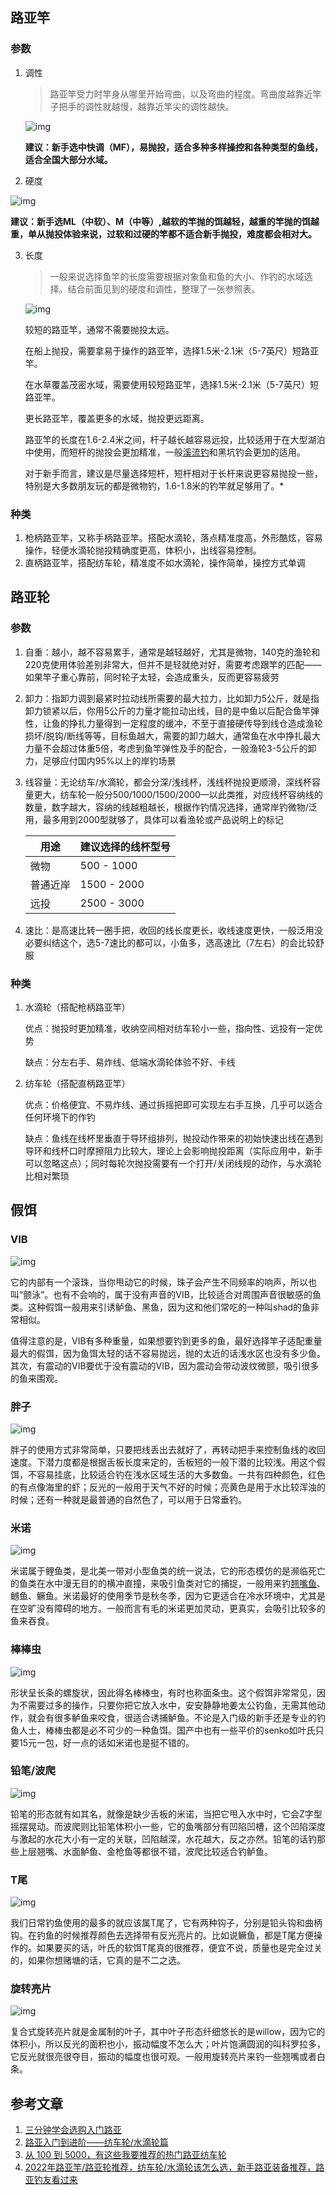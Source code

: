 ## 路亚竿

### 参数

1. 调性

   > 路亚竿受力时竿身从哪里开始弯曲，以及弯曲的程度。弯曲度越靠近竿子把手的调性就越慢，越靠近竿尖的调性越快。

   ![img](https://chunhui-a.oss-cn-nanjing.aliyuncs.com/typora/img/v2-31aa158a2b3c43454e399b3ef01aa02c_b.jpg)

   **建议：新手选中快调（MF），易抛投，适合多种多样操控和各种类型的鱼线，适合全国大部分水域。**

2.  硬度

   ![img](https://chunhui-a.oss-cn-nanjing.aliyuncs.com/typora/img/v2-20ce280971ccb2267a46599ff36c4b50_b.jpg)

   **建议：新手选ML（中软）、M（中等）,越软的竿抛的饵越轻，越重的竿抛的饵越重，单从抛投体验来说，过软和过硬的竿都不适合新手抛投，难度都会相对大。**

3. 长度

   > 一般来说选择鱼竿的长度需要根据对象鱼和鱼的大小、作钓的水域选择。结合前面见到的硬度和调性，整理了一张参照表。

   <img src="https://chunhui-a.oss-cn-nanjing.aliyuncs.com/typora/img/v2-537521e7d433c803060574204a845d78_b.jpg" alt="img"/>

   较短的路亚竿，通常不需要抛投太远。

   在船上抛投，需要拿易于操作的路亚竿，选择1.5米-2.1米（5-7英尺）短路亚竿。

   在水草覆盖茂密水域，需要使用较短路亚竿，选择1.5米-2.1米（5-7英尺）短路亚竿。

   更长路亚竿，覆盖更多的水域，抛投更远距离。

   路亚竿的长度在1.6-2.4米之间，杆子越长越容易远投，比较适用于在大型湖泊中使用，而短杆的抛投会更加精准，一般[溪流钓](https://www.zhihu.com/search?q=溪流钓&search_source=Entity&hybrid_search_source=Entity&hybrid_search_extra={"sourceType"%3A"article"%2C"sourceId"%3A"414449523"})和黑坑钓会更加的适用。

   对于新手而言，建议是尽量选择短杆，短杆相对于长杆来说更容易抛投一些，特别是大多数朋友玩的都是微物钓，1.6-1.8米的钓竿就足够用了。*

### 种类

1. 枪柄路亚竿，又称手柄路亚竿。搭配水滴轮，落点精准度高，外形酷炫，容易操作，轻便水滴轮抛投精确度更高，体积小，出线容易控制。
2. 直柄路亚竿，搭配纺车轮，精准度不如水滴轮，操作简单，操控方式单调

## 路亚轮

### 参数

1. 自重：越小，越不容易累手，通常是越轻越好，尤其是微物，140克的渔轮和220克使用体验差别非常大，但并不是轻就绝对好，需要考虑跟竿的匹配——如果竿子重心靠前，同时轮子太轻，会造成重头，反而更容易疲劳

2. 卸力：指卸力调到最紧时拉动线所需要的最大拉力，比如卸力5公斤，就是指卸力锁紧以后，你用5公斤的力量才能拉动出线，目的是中鱼以后配合鱼竿弹性，让鱼的挣扎力量得到一定程度的缓冲，不至于直接硬传导到线仓造成渔轮损坏/脱钩/断线等等，目标鱼越大，需要的卸力越大，通常鱼在水中挣扎最大力量不会超过体重5倍，考虑到鱼竿弹性及手的配合，一般渔轮3-5公斤的卸力，足够应付国内95%以上的岸钓场景

3. 线容量：无论纺车/水滴轮，都会分深/浅线杯，浅线杯抛投更顺滑，深线杯容量更大，纺车轮一般分500/1000/1500/2000—以此类推，对应线杯容纳线的数量，数字越大，容纳的线越粗越长，根据作钓情况选择，通常岸钓微物/泛用，最多用到2000型就够了，具体可以看渔轮或产品说明上的标记

   | 用途     | 建议选择的线杯型号 |
   | -------- | ------------------ |
   | 微物     | 500 - 1000         |
   | 普通近岸 | 1500 - 2000        |
   | 远投     | 2500 - 3000        |

4. 速比：是高速比转一圈手把，收回的线长度更长，收线速度更快，一般泛用没必要纠结这个，选5-7速比的都可以，小鱼多，选高速比（7左右）的会比较舒服

### 种类

1. 水滴轮（搭配枪柄路亚竿）

   优点：抛投时更加精准，收纳空间相对纺车轮小一些，指向性、远投有一定优势

   缺点：分左右手、易炸线、低端水滴轮体验不好、卡线

2. 纺车轮（搭配直柄路亚竿）

   优点：价格便宜、不易炸线、通过拆摇把即可实现左右手互换，几乎可以适合任何环境下的作钓

   缺点：鱼线在线杯里垂直于导环组排列，抛投动作带来的初始快速出线在遇到导环和线杯口时摩擦阻力比较大，理论上会影响抛投距离（实际应用中，新手可以忽略这点）；同时每轮次抛投需要有一个打开/关闭线规的动作，与水滴轮比相对繁琐

## 假饵

### **VIB**

![img](https://chunhui-a.oss-cn-nanjing.aliyuncs.com/typora/img/v2-f37b997f407bf0b112b781ffa28f3c7f_b.jpg)

它的内部有一个滚珠，当你甩动它的时候，珠子会产生不同频率的响声，所以也叫“颤泳”。也有不会响的，属于没有声音的VIB，比较适合对周围声音很敏感的鱼类。这种假饵一般用来引诱鲈鱼、黑鱼，因为这和他们常吃的一种叫shad的鱼非常相似。

值得注意的是，VIB有多种重量，如果想要钓到更多的鱼，最好选择竿子适配重量最大的假饵，因为鱼饵太轻的话不容易抛远，抛的太近的话浅水区也没有多少鱼。其次，有震动的VIB要优于没有震动的VIB，因为震动会带动波纹微颤，吸引很多的鱼来围观。

### 胖子

![img](https://chunhui-a.oss-cn-nanjing.aliyuncs.com/typora/img/v2-9815f52154523674544ee5eeb90ca7ec_b.jpg)

胖子的使用方式非常简单，只要把线丢出去就好了，再转动把手来控制鱼线的收回速度。下潜力度都是根据舌板长度来定的，舌板短的一般下潜的比较浅。用这个假饵，不容易挂底，比较适合钓在浅水区域生活的大多数鱼。一共有四种颜色，红色的有点像海里的虾；反光的一般用于天气不好的时候；亮黄色是用于水比较浑浊的时候；还有一种就是最普通的自然色了，可以用于日常垂钓。

### 米诺

![img](https://chunhui-a.oss-cn-nanjing.aliyuncs.com/typora/img/v2-e378e62d74926005b18da533e37225c0_b.jpg)

米诺属于鲤鱼类，是北美一带对小型鱼类的统一说法，它的形态模仿的是濒临死亡的鱼类在水中漫无目的的横冲直撞，来吸引鱼类对它的捕捉，一般用来钓[翘嘴鱼](https://www.zhihu.com/search?q=翘嘴鱼&search_source=Entity&hybrid_search_source=Entity&hybrid_search_extra={"sourceType"%3A"article"%2C"sourceId"%3A"414449523"})、鳡鱼、鳜鱼。米诺最好的使用季节是秋冬季，因为它更适合在冷水环境中，尤其是在空旷没有障碍的地方。一般而言有毛的米诺更加灵动，更真实，会吸引比较多的鱼来吞食。

### 棒棒虫

![img](https://chunhui-a.oss-cn-nanjing.aliyuncs.com/typora/img/v2-3898988827c942fd2a546c7918e07471_b.jpg)

形状呈长条的螺旋状，因此得名棒棒虫，有时也称面条虫。这个假饵非常常见，因为不需要过多的操作，只要你把它放入水中，安安静静地姜太公钓鱼，无需其他动作，就会有很多鲈鱼来咬食，很适合诱捕鲈鱼。不论是入门级的新手还是专业的钓鱼人士，棒棒虫都是必不可少的一种鱼饵。国产中也有一些平价的senko如叶氏只要15元一包，好一点的话如米诺也是挺不错的。

### 铅笔/波爬

![img](https://chunhui-a.oss-cn-nanjing.aliyuncs.com/typora/img/v2-57d660153f0adf2ad7c46d33067af3db_b.jpg)

铅笔的形态就有如其名，就像是缺少舌板的米诺，当把它甩入水中时，它会Z字型摇摆晃动。而波爬则比铅笔体积小一些，它的鱼嘴部分有凹陷凹槽，这个凹陷深度与激起的水花大小有一定的关联，凹陷越深，水花越大，反之亦然。铅笔的话钓那些上层翘嘴、水面鲈鱼、金枪鱼等都很不错，波爬比较适合钓鲈鱼。

### T尾

![img](https://chunhui-a.oss-cn-nanjing.aliyuncs.com/typora/img/v2-2fe646c52354637c3b55af2eb0108276_b.jpg)

我们日常钓鱼使用的最多的就应该属T尾了，它有两种钩子，分别是铅头钩和曲柄钩。在钓鱼的时候推荐颜色去选择带有反光亮片的。比如说鳜鱼，都是T尾方便操作的。如果要买的话，叶氏的软饵T尾真的很推荐，便宜不说，质量也是完全过关的，如果你想赌塘的话，它真的是不二之选。

### 旋转亮片

![img](https://chunhui-a.oss-cn-nanjing.aliyuncs.com/typora/img/v2-6bc746bb0dfc0dcb887ffd3f989e4456_b.jpg)

复合式旋转亮片就是金属制的叶子，其中叶子形态纤细悠长的是willow，因为它的体积小，所以反光的面积也小，振动幅度不怎么大；叶片饱满圆润的叫科罗拉多，它反光就很亮很夺目，振动的幅度也很可观。一般用旋转亮片来钓一些翘嘴或者白条。



## 参考文章

1. [三分钟学会选购入门路亚](https://zhuanlan.zhihu.com/p/549063981)
2. [路亚入门到进阶——纺车轮/水滴轮篇](https://zhuanlan.zhihu.com/p/528240697)
3. [从 100 到 5000，有这些我要推荐的热门路亚纺车轮](https://zhuanlan.zhihu.com/p/379257720)
4. [2022年路亚竿/路亚轮推荐，纺车轮/水滴轮该怎么选，新手路亚装备推荐，路亚钓友看过来](https://zhuanlan.zhihu.com/p/414449523)

